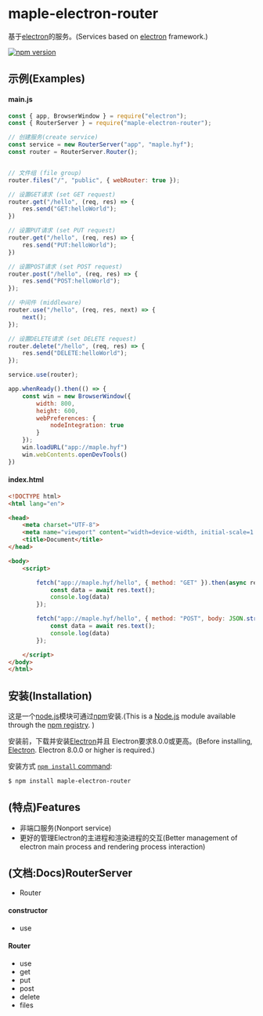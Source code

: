 # maple-electron-router  
基于[electron](https://www.electronjs.org)的服务。(Services based on [electron](https://www.electronjs.org/docs) framework.)

  [![npm version][npm-image]][npm-url]
 <!-- [![NPM Downloads][downloads-image]][downloads-url]
  [![Linux Build][travis-image]][travis-url]
  [![Windows Build][appveyor-image]][appveyor-url]
  [![Test Coverage][coveralls-image]][coveralls-url] -->

## 示例(Examples)

#### main.js
```js
const { app, BrowserWindow } = require("electron");
const { RouterServer } = require("maple-electron-router");

// 创建服务(create service)
const service = new RouterServer("app", "maple.hyf");
const router = RouterServer.Router();


// 文件组 (file group)
router.files("/", "public", { webRouter: true });

// 设置GET请求 (set GET request)
router.get("/hello", (req, res) => {
    res.send("GET:helloWorld");
})

// 设置PUT请求 (set PUT request)
router.get("/hello", (req, res) => {
    res.send("PUT:helloWorld");
})

// 设置POST请求 (set POST request)
router.post("/hello", (req, res) => {
    res.send("POST:helloWorld");
});

// 中间件 (middleware)
router.use("/hello", (req, res, next) => {
    next();
});

// 设置DELETE请求 (set DELETE request)
router.delete("/hello", (req, res) => {
    res.send("DELETE:helloWorld");
});

service.use(router);

app.whenReady().then(() => {
    const win = new BrowserWindow({
        width: 800,
        height: 600,
        webPreferences: {
            nodeIntegration: true
        }
    });
    win.loadURL("app://maple.hyf")
    win.webContents.openDevTools()
})
```

#### index.html
```html
<!DOCTYPE html>
<html lang="en">

<head>
    <meta charset="UTF-8">
    <meta name="viewport" content="width=device-width, initial-scale=1.0">
    <title>Document</title>
</head>

<body>
    <script>

        fetch("app://maple.hyf/hello", { method: "GET" }).then(async res => {
            const data = await res.text();
            console.log(data)
        });

        fetch("app://maple.hyf/hello", { method: "POST", body: JSON.stringify({ data: "post" }) }).then(async res => {
            const data = await res.text();
            console.log(data)
        });

    </script>
</body>
</html>

```

## 安装(Installation)

这是一个[node.js](https://nodejs.org/en/)模块可通过[npm](https://www.npmjs.com/)安装.(This is a [Node.js](https://nodejs.org/en/) module available through the
[npm registry](https://www.npmjs.com/).
)

安装前，下载并安装[Electron](https://www.electronjs.org)并且
Electron要求8.0.0或更高。(Before installing, [Electron](https://www.electronjs.org).
Electron 8.0.0 or higher is required.)


安装方式 [`npm install` command](https://docs.npmjs.com/getting-started/installing-npm-packages-locally):

```bash
$ npm install maple-electron-router 
```

## (特点)Features

  * 非端口服务(Nonport service)
  * 更好的管理Electron的主进程和渲染进程的交互(Better management of electron main process and rendering process interaction)

## (文档:Docs)RouterServer 

 * Router

#### constructor

 * use

#### Router
 
 * use
 * get
 * put
 * post
 * delete
 * files

[npm-image]: https://img.shields.io/npm/v/maple-electron-router.svg
[npm-url]: https://npmjs.org/package/maple-electron-router
[downloads-image]: https://img.shields.io/npm/dm/maple-electron-router.svg
[downloads-url]: https://npmcharts.com/compare/maple-electron-router?minimal=true
[travis-image]: https://img.shields.io/travis/maple-electron-routerjs/maple-electron-router/master.svg?label=linux
[travis-url]: https://travis-ci.org/maple-electron-routerjs/maple-electron-router
[appveyor-image]: https://img.shields.io/appveyor/ci/dougwilson/maple-electron-router/master.svg?label=windows
[appveyor-url]: https://ci.appveyor.com/project/dougwilson/maple-electron-router
[coveralls-image]: https://img.shields.io/coveralls/maple-electron-routerjs/maple-electron-router/master.svg
[coveralls-url]: https://coveralls.io/r/maple-electron-routerjs/maple-electron-router?branch=master